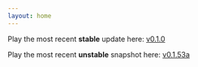 ```yaml
---
layout: home 
---
```

>
Play the most recent **stable** update here: [v0.1.0](https://helplost.github.io/kings-of-old/kings-of-old/Content/Game/saveCreator.html)
>
Play the most recent **unstable** snapshot here: [v0.1.53a](https://helplost.github.io/kings-of-old/kings-of-old/Content/Game/saveCreator.html)
